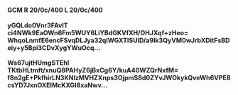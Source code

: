 #### GCM R 20/0c/400 L 20/0c/400
**yGQLdo0Vnr3FAvlT**<br/>**ci4NWk9EaOWn6Fm5WUY6LiYBdGKVfXH/OHJXqf+zHeo=**<br/>**WhqoLnmfE6encFSvqDLJya32qlWGXTISUlD/a9lk3QyVM0wJrbXDitFsBDeiy+y5Bpi3CDvXygYWuOcq...**<br/><br/>
**Ws67ujtHUmgSTEhI**<br/>**TKtbHLtmft/xnuQ8PAHyZ6jBxCg6Y/kuA40WZQrNxfM=**<br/>**f8n2gE+PkfhirLN3KNIzMVHZXnps3OjpmS8d0ZYvJWOkykQveWh6VPE8csYD7JxnOXElMcKXGI8xaNwv...**